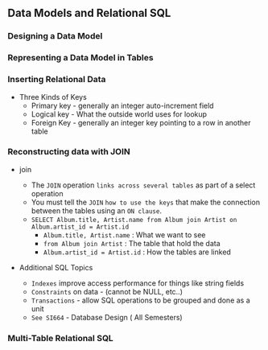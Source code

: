 

## Data Models and Relational SQL

### Designing a Data Model
### Representing a Data Model in Tables
### Inserting Relational Data

* Three Kinds of Keys
	* Primary key - generally an integer auto-increment field
	* Logical key - What the outside world uses for lookup
	* Foreign Key - generally an integer key pointing to a row in another table
	
### Reconstructing data with JOIN
	
* join
	* The `JOIN`	operation `links across several tables` as part of a select operation
	* You must tell the `JOIN` `how to use the keys` that make the connection between the tables using an `ON clause`.
	* `SELECT Album.title, Artist.name from Album join Artist on Album.artist_id = Artist.id`
		* `Album.title, Artist.name` : What we want to see
		* `from Album join Artist` : The table that hold the data
		* `Album.artist_id = Artist.id` : How the tables are linked

* Additional SQL Topics
	* `Indexes` improve access performance for things like string fields
	* `Constraints` on data - (cannot be NULL, etc..)
	* `Transactions` - allow SQL operations to be grouped and done as a unit
	* `See SI664` - Database Design ( All Semesters)
	
		
		
### Multi-Table Relational SQL





